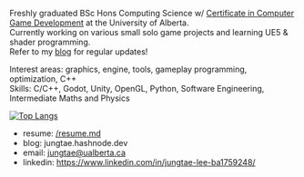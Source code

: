 Freshly graduated BSc Hons Computing Science w/ [Certificate in Computer Game Development](https://www.ualberta.ca/media-technology-studies/programs/computer-game-development/) at the University of Alberta. \
Currently working on various small solo game projects and learning UE5 & shader programming. \
Refer to my [blog](https://jungtae.hashnode.dev/) for regular updates!

Interest areas: graphics, engine, tools, gameplay programming, optimization, C++ \
Skills: C/C++, Godot, Unity, OpenGL, Python, Software Engineering, Intermediate Maths and Physics

[![Top Langs](https://github-readme-stats.vercel.app/api/top-langs/?username=JTLee98&layout=donut)](https://github.com/JTLee98/)

- resume: [/resume.md](https://github.com/JTLee98/JTLee98/blob/2578e7615efa2f822c009b9ba7f1199fb9c61060/resume.md)
- blog: jungtae.hashnode.dev
- email: jungtae@ualberta.ca
- linkedin: https://www.linkedin.com/in/jungtae-lee-ba1759248/
